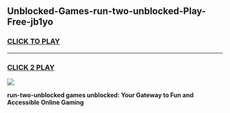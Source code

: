 
## Unblocked-Games-run-two-unblocked-Play-Free-jb1yo
<h3>
<a href="https://premium76.site?title=run-two-unblocked&ref=18A1">CLICK TO PLAY</a></h3>
<hr>

<h3>
<a href="https://premium76.site?title=run-two-unblocked&ref=18A1">CLICK 2 PLAY</a>
  
</h3>

<a href="https://premium76.site?title=run-two-unblocked&ref=18A1"><img src="https://clearcache.store/games.png"></a>


**run-two-unblocked games unblocked: Your Gateway to Fun and Accessible Online Gaming**
